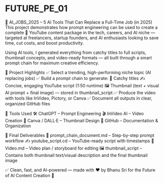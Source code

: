 # FUTURE_PE_01
🤖 AI_JOBS_2025 – 5 AI Tools That Can Replace a Full-Time Job (in 2025)
This project demonstrates how prompt engineering can be used to create a complete 🎥 YouTube content package in the tech, careers, and AI niche — targeted at freelancers, startup founders, and AI enthusiasts looking to save time, cut costs, and boost productivity.

Using AI tools, I generated everything from catchy titles to full scripts, thumbnail concepts, and video-ready formats — all built through a smart prompt chain for maximum creative efficiency.

🚀 Project Highlights
✅ Select a trending, high-performing niche topic (AI replacing jobs)
✅ Build a prompt chain to generate:
🧠 Catchy titles
✍️ Concise, engaging YouTube script (1:50 runtime)
🖼 Thumbnail (text + visual AI prompt + final image) — stored in thumbnail_script
✅ Produce the video with tools like InVideo, Pictory, or Canva
✅ Document all outputs in clear, organized GitHub files

🧰 Tools Used
🛠 ChatGPT – Prompt Engineering
🎬 InVideo AI – Video Creation
🎨 Canva / DALL·E – Thumbnail Design
📂 GitHub – Documentation & Organization

📁 Final Deliverables
📄 prompt_chain_document.md – Step-by-step prompt workflow
✍️ youtube_script.cd – YouTube-ready script with timestamps
🎥 Video.md – Video plan / storyboard for editing
🖼 thumbnail_script – Contains both thumbnail text/visual description and the final thumbnail image

✅ Clean, fast, and AI-powered — made with ❤️ by Bhanu Sri for the Future of AI Content Creation 🚀
